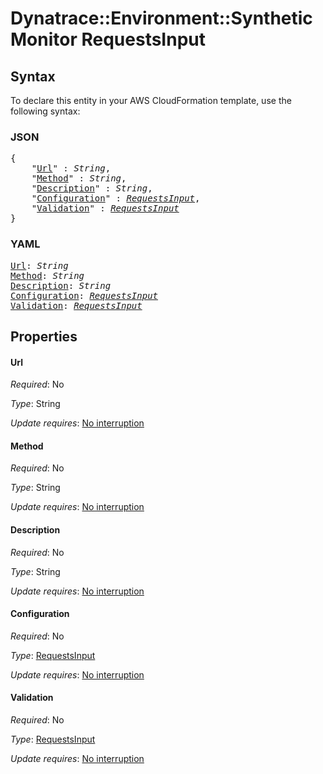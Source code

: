 # Dynatrace::Environment::SyntheticMonitor RequestsInput

## Syntax

To declare this entity in your AWS CloudFormation template, use the following syntax:

### JSON

<pre>
{
    "<a href="#url" title="Url">Url</a>" : <i>String</i>,
    "<a href="#method" title="Method">Method</a>" : <i>String</i>,
    "<a href="#description" title="Description">Description</a>" : <i>String</i>,
    "<a href="#configuration" title="Configuration">Configuration</a>" : <i><a href="requestsinput.md">RequestsInput</a></i>,
    "<a href="#validation" title="Validation">Validation</a>" : <i><a href="requestsinput.md">RequestsInput</a></i>
}
</pre>

### YAML

<pre>
<a href="#url" title="Url">Url</a>: <i>String</i>
<a href="#method" title="Method">Method</a>: <i>String</i>
<a href="#description" title="Description">Description</a>: <i>String</i>
<a href="#configuration" title="Configuration">Configuration</a>: <i><a href="requestsinput.md">RequestsInput</a></i>
<a href="#validation" title="Validation">Validation</a>: <i><a href="requestsinput.md">RequestsInput</a></i>
</pre>

## Properties

#### Url

_Required_: No

_Type_: String

_Update requires_: [No interruption](https://docs.aws.amazon.com/AWSCloudFormation/latest/UserGuide/using-cfn-updating-stacks-update-behaviors.html#update-no-interrupt)

#### Method

_Required_: No

_Type_: String

_Update requires_: [No interruption](https://docs.aws.amazon.com/AWSCloudFormation/latest/UserGuide/using-cfn-updating-stacks-update-behaviors.html#update-no-interrupt)

#### Description

_Required_: No

_Type_: String

_Update requires_: [No interruption](https://docs.aws.amazon.com/AWSCloudFormation/latest/UserGuide/using-cfn-updating-stacks-update-behaviors.html#update-no-interrupt)

#### Configuration

_Required_: No

_Type_: <a href="requestsinput.md">RequestsInput</a>

_Update requires_: [No interruption](https://docs.aws.amazon.com/AWSCloudFormation/latest/UserGuide/using-cfn-updating-stacks-update-behaviors.html#update-no-interrupt)

#### Validation

_Required_: No

_Type_: <a href="requestsinput.md">RequestsInput</a>

_Update requires_: [No interruption](https://docs.aws.amazon.com/AWSCloudFormation/latest/UserGuide/using-cfn-updating-stacks-update-behaviors.html#update-no-interrupt)

